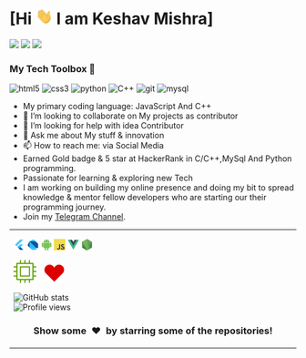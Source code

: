 # [Hi <img src="https://raw.githubusercontent.com/ABSphreak/ABSphreak/master/gifs/Hi.gif" width="30px"> I am Keshav Mishra]
[<img height="30" src="https://img.shields.io/badge/twitter-%231DA1F2.svg?&style=for-the-badge&logo=twitter&logoColor=white" />][twitter]
[<img height="30" src="https://img.shields.io/badge/instagram-%231DA1F2.svg?&style=for-the-badge&logo=instagram&logoColor=white" />][Instagram]
[<img height="30" src="https://img.shields.io/badge/linkedin-blue.svg?&style=for-the-badge&logo=linkedin&logoColor=white" />][LinkedIn]




### My Tech Toolbox 🧰

<p align="left">
  
<img src="https://upload.wikimedia.org/wikipedia/commons/thumb/6/61/HTML5_logo_and_wordmark.svg/512px-HTML5_logo_and_wordmark.svg.png" alt="html5" height="40"/> 
<img src="https://upload.wikimedia.org/wikipedia/commons/thumb/d/d5/CSS3_logo_and_wordmark.svg/1200px-CSS3_logo_and_wordmark.svg.png" alt="css3" height="40"/> 
 <img src="https://cdn3.iconfinder.com/data/icons/logos-and-brands-adobe/512/267_Python-512.png" alt="python" width="40" height="40"/> 
<img src="https://i.pinimg.com/originals/99/f8/87/99f887833c475448723d3c9ac16c179b.png" alt="C++" width="40" height="40"/> 
<img src="https://www.vectorlogo.zone/logos/git-scm/git-scm-icon.svg" alt="git" width="40" height="40"/> 
<img src="https://i.pinimg.com/originals/50/f1/58/50f1582a95bdac10f1c3fa295c8b947b.png" alt="mysql" width="40" height="40"/>

</p>

 

- My primary coding language: JavaScript And C++
- 👯 I’m looking to collaborate on My projects as contributor  
- 🤔 I’m looking for help with idea Contributor  
- 💬 Ask me about My stuff & innovation  
- 📫 How to reach me: via Social Media   
- Earned Gold badge & 5 star at HackerRank in C/C++,MySql And Python programming.
- Passionate for learning & exploring new Tech
- I am working on building my online presence and doing my bit to spread knowledge & mentor fellow developers who are starting our their programming journey.
- Join my  [Telegram Channel](https://t.me/keshav0730).

<table><tr><td valign="top" width="50%">







[twitter]: https://twitter.com/KeshavMishra07

[gmail]: https://gmail.com
[linkedin]: https://www.linkedin.com/in/keshav-k-mishra-b3089b165/

[Instagram]:https://www.instagram.com/keshav0730/
[Facebook]: https://www.facebook.com/keshav.mishra.397501
  
  <code><img height="20" src="https://raw.githubusercontent.com/github/explore/80688e429a7d4ef2fca1e82350fe8e3517d3494d/topics/flutter/flutter.png"></code>
<code><img height="20" src="https://raw.githubusercontent.com/github/explore/80688e429a7d4ef2fca1e82350fe8e3517d3494d/topics/dart/dart.png"></code>
<code><img height="20" src="https://raw.githubusercontent.com/github/explore/80688e429a7d4ef2fca1e82350fe8e3517d3494d/topics/android/android.png"></code>
<code><img height="20" src="https://raw.githubusercontent.com/github/explore/80688e429a7d4ef2fca1e82350fe8e3517d3494d/topics/javascript/javascript.png"></code>
<code><img height="20" src="https://raw.githubusercontent.com/github/explore/80688e429a7d4ef2fca1e82350fe8e3517d3494d/topics/vue/vue.png"></code>
<code><img height="20" src="https://raw.githubusercontent.com/github/explore/80688e429a7d4ef2fca1e82350fe8e3517d3494d/topics/nodejs/nodejs.png"></code>    
  
  <a href='https://docs.github.com/en/developers'><img src='https://raw.githubusercontent.com/acervenky/animated-github-badges/master/assets/devbadge.gif' width='40' height='40'></a> <a href='https://docs.github.com/en/github/supporting-the-open-source-community-with-github-sponsors'><img src='https://raw.githubusercontent.com/acervenky/animated-github-badges/master/assets/sponsorbadge.gif' width='35' height='35'></a> 

![GitHub stats](https://github-readme-stats.vercel.app/api?username=KeshavMishra&show_icons=true)  
![Profile views](https://gpvc.arturio.dev/KeshavMishra)
<h3 align="center">Show some &nbsp;❤️&nbsp; by starring some of the repositories!</h3>

